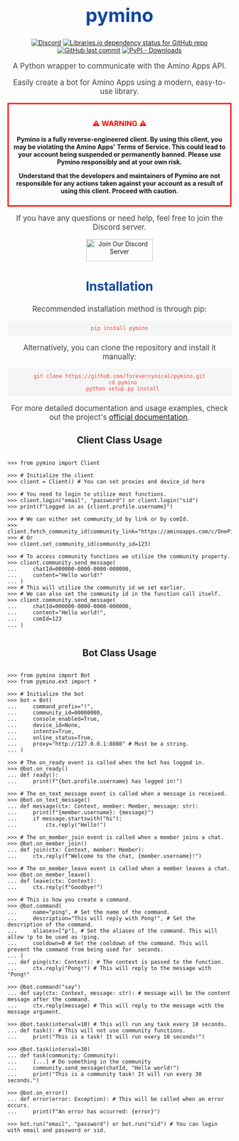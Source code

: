 <div align="center">
  <h1 style="color: #0d47a1; font-size: 3em;">pymino</h1>
  
  <p>
    <a href="https://discord.gg/JMJpzpsMNJ"><img src="https://img.shields.io/discord/926853226152755280?color=blueviolet&label=discord%20server" alt="Discord"></a>
    <a href="https://libraries.io/github/forevercynical/pymino"><img src="https://img.shields.io/librariesio/github/forevercynical/pymino?color=blueviolet" alt="Libraries.io dependency status for GitHub repo"></a>
    <a href="https://github.com/forevercynical/pymino/commits/main"><img src="https://img.shields.io/github/last-commit/forevercynical/pymino?label=last%20updated&color=blueviolet" alt="GitHub last commit"></a>
    <a href="https://pypi.org/project/pymino/"><img src="https://img.shields.io/pypi/dw/pymino?color=blueviolet" alt="PyPI - Downloads"></a>
  </p>

  <p style="font-size: 1.2em; color: #424242;">A Python wrapper to communicate with the Amino Apps API.</p>
  <p style="font-size: 1.2em; color: #424242;">Easily create a bot for Amino Apps using a modern, easy-to-use library.</p>

  <div style="border: 3px solid red; padding: 10px; margin: 15px 0;">
    <h3 style="color: red;"><strong>⚠️ WARNING ⚠️</strong></h3>
    <p><strong>Pymino is a fully reverse-engineered client. By using this client, you may be violating the Amino Apps' Terms of Service. This could lead to your account being suspended or permanently banned. Please use Pymino responsibly and at your own risk.</strong></p>
    <p><strong>Understand that the developers and maintainers of Pymino are not responsible for any actions taken against your account as a result of using this client. Proceed with caution.</strong></p>
  </div>

  <p style="font-size: 1.2em; color: #424242;">If you have any questions or need help, feel free to join the Discord server.</p>
  
  <a href="https://discord.gg/JMJpzpsMNJ">
    <img src="https://cdn.discordapp.com/attachments/965797874791223317/1081754594977267833/discord-button.png" alt="Join Our Discord Server" width="150" height="50">
  </a>
  
  <h2 style="color: #0d47a1; font-size: 2em;">Installation</h2>
  
  <p style="font-size: 1.2em; color: #424242;">Recommended installation method is through pip:</p>
  
  <pre style="background-color: #f5f5f5; padding: 10px;"><code style="color: #f44336;">pip install pymino</code></pre>
  
  <p style="font-size: 1.2em; color: #424242;">Alternatively, you can clone the repository and install it manually:</p>
  
  <pre style="background-color: #f5f5f5; padding: 10px;"><code style="color: #f44336;">git clone https://github.com/forevercynical/pymino.git
  cd pymino
  python setup.py install</code></pre>
  
  <p style="font-size: 1.2em; color: #424242;">For more detailed documentation and usage examples, check out the project's <a href="https://pymino.info/index.html">official documentation</a>.</p>
</div>

<div>
  <h2 align="center">Client Class Usage</h2>

  <pre><code class="language-python">
>>> from pymino import Client

>>> # Initialize the client
>>> client = Client() # You can set proxies and device_id here

>>> # You need to login to utilize most functions.
>>> client.login("email", "password") or client.login("sid")
>>> print(f"Logged in as {client.profile.username}")

>>> # We can either set community_id by link or by comId.
>>> client.fetch_community_id(community_link="https://aminoapps.com/c/OnePiece")
>>> # Or
>>> client.set_community_id(community_id=123)

>>> # To access community functions we utilize the community property.
>>> client.community.send_message(
...     chatId=000000-0000-0000-000000,
...     content="Hello world!"
... )
>>> # This will utilize the community id we set earlier.
>>> # We can also set the community id in the function call itself.
>>> client.community.send_message(
...     chatId=000000-0000-0000-000000,
...     content="Hello world!",
...     comId=123
... )
  </code></pre>
</div>



<div>
  <h2 align="center">Bot Class Usage</h2>

  <pre><code class="language-python">
>>> from pymino import Bot
>>> from pymino.ext import *

>>> # Initialize the bot
>>> bot = Bot(
...     command_prefix="!",
...     community_id=00000000,
...     console_enabled=True,
...     device_id=None,
...     intents=True,
...     online_status=True,
...     proxy="http://127.0.0.1:8080" # Must be a string.
... ) 

>>> # The on_ready event is called when the bot has logged in.
>>> @bot.on_ready()
... def ready():
...     print(f"{bot.profile.username} has logged in!")

>>> # The on_text_message event is called when a message is received.
>>> @bot.on_text_message()
... def message(ctx: Context, member: Member, message: str):
...     print(f"{member.username}: {message}")
...     if message.startswith("hi"):
...         ctx.reply("Hello!")

>>> # The on_member_join event is called when a member joins a chat.
>>> @bot.on_member_join()
... def join(ctx: Context, member: Member):
...     ctx.reply(f"Welcome to the chat, {member.username}!")

>>> # The on_member_leave event is called when a member leaves a chat.
>>> @bot.on_member_leave()
... def leave(ctx: Context):
...     ctx.reply(f"Goodbye!")

>>> # This is how you create a command.
>>> @bot.command(
...     name="ping", # Set the name of the command.
...     description="This will reply with Pong!", # Set the description of the command.
...     aliases=["p"], # Set the aliases of the command. This will allow !p to be used as !ping.
...     cooldown=0 # Set the cooldown of the command. This will prevent the command from being used for <cooldown> seconds.
... )
... def ping(ctx: Context): # The context is passed to the function.
...     ctx.reply("Pong!") # This will reply to the message with "Pong!"

>>> @bot.command("say")
... def say(ctx: Context, message: str): # message will be the content message after the command.
...     ctx.reply(message) # This will reply to the message with the message argument.

>>> @bot.task(interval=10) # This will run any task every 10 seconds.
... def task(): # This will not use community functions.
...     print("This is a task! It will run every 10 seconds!")

>>> @bot.task(interval=30)
... def task(community: Community):
...     [...] # Do something in the community
...     community.send_message(chatId, "Hello world!")
...     print("This is a community task! It will run every 30 seconds.")

>>> @bot.on_error()
... def error(error: Exception): # This will be called when an error occurs.
...     print(f"An error has occurred: {error}")

>>> bot.run("email", "password") or bot.run("sid") # You can login with email and password or sid.
  </code></pre>
</div>
